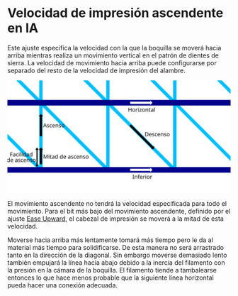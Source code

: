 Velocidad de impresión ascendente en IA
====
Este ajuste especifica la velocidad con la que la boquilla se moverá hacia arriba mientras realiza un movimiento vertical en el patrón de dientes de sierra. La velocidad de movimiento hacia arriba puede configurarse por separado del resto de la velocidad de impresión del alambre.

![Dónde se aplican las diferentes velocidades de impresión de alambre](../images/wireframe_printspeed.svg)

El movimiento ascendente no tendrá la velocidad especificada para todo el movimiento. Para el bit más bajo del movimiento ascendente, definido por el ajuste [Ease Upward](wireframe_up_half_speed.md), el cabezal de impresión se moverá a la mitad de esta velocidad.

Moverse hacia arriba más lentamente tomará más tiempo pero le da al material más tiempo para solidificarse. De esta manera no será arrastrado tanto en la dirección de la diagonal. Sin embargo moverse demasiado lento también empujará la línea hacia abajo debido a la inercia del filamento con la presión en la cámara de la boquilla. El filamento tiende a tambalearse entonces lo que hace menos probable que la siguiente línea horizontal pueda hacer una conexión adecuada.